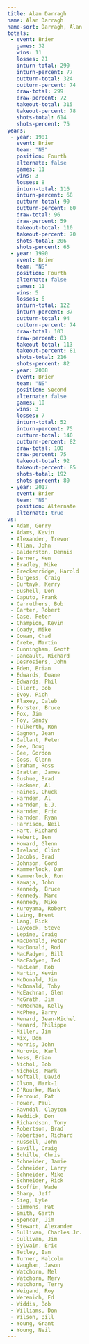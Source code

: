 ```yaml
---
title: Alan Darragh
name: Alan Darragh
name-sort: Darragh, Alan
totals:
 - event: Brier
   games: 32
   wins: 11
   losses: 21
   inturn-total: 290
   inturn-percent: 77
   outturn-total: 324
   outturn-percent: 74
   draw-total: 299
   draw-percent: 72
   takeout-total: 315
   takeout-percent: 78
   shots-total: 614
   shots-percent: 75
years:
 - year: 1981
   event: Brier
   team: "NS"
   position: Fourth
   alternate: false
   games: 11
   wins: 3
   losses: 8
   inturn-total: 116
   inturn-percent: 68
   outturn-total: 90
   outturn-percent: 60
   draw-total: 96
   draw-percent: 59
   takeout-total: 110
   takeout-percent: 70
   shots-total: 206
   shots-percent: 65
 - year: 1990
   event: Brier
   team: "NS"
   position: Fourth
   alternate: false
   games: 11
   wins: 5
   losses: 6
   inturn-total: 122
   inturn-percent: 87
   outturn-total: 94
   outturn-percent: 74
   draw-total: 103
   draw-percent: 83
   takeout-total: 113
   takeout-percent: 81
   shots-total: 216
   shots-percent: 82
 - year: 2008
   event: Brier
   team: "NS"
   position: Second
   alternate: false
   games: 10
   wins: 3
   losses: 7
   inturn-total: 52
   inturn-percent: 75
   outturn-total: 140
   outturn-percent: 82
   draw-total: 100
   draw-percent: 75
   takeout-total: 92
   takeout-percent: 85
   shots-total: 192
   shots-percent: 80
 - year: 2017
   event: Brier
   team: "NS"
   position: Alternate
   alternate: true
vs:
 - Adam, Gerry
 - Adams, Kevin
 - Alexander, Trevor
 - Allan, John
 - Balderston, Dennis
 - Berner, Ken
 - Bradley, Mike
 - Breckenridge, Harold
 - Burgess, Craig
 - Burtnyk, Kerry
 - Bushell, Don
 - Caputo, Frank
 - Carruthers, Bob
 - Carter, Robert
 - Case, Peter
 - Champion, Kevin
 - Coady, Mike
 - Cowan, Chad
 - Crete, Martin
 - Cunningham, Geoff
 - Daneault, Richard
 - Desrosiers, John
 - Eden, Brian
 - Edwards, Duane
 - Edwards, Phil
 - Ellert, Bob
 - Evoy, Rich
 - Flaxey, Caleb
 - Forster, Bruce
 - Fox, Jim
 - Foy, Sandy
 - Fulkerth, Ron
 - Gagnon, Jean
 - Gallant, Peter
 - Gee, Doug
 - Gee, Gordon
 - Goss, Glenn
 - Graham, Ross
 - Grattan, James
 - Gushue, Brad
 - Hackner, Al
 - Haines, Chuck
 - Harnden, Al
 - Harnden, E.J.
 - Harnden, Eric
 - Harnden, Ryan
 - Harrison, Neil
 - Hart, Richard
 - Hebert, Ben
 - Howard, Glenn
 - Ireland, Clint
 - Jacobs, Brad
 - Johnson, Gord
 - Kammerlock, Dan
 - Kammerlock, Ron
 - Kawaja, John
 - Kennedy, Bruce
 - Kennedy, Marc
 - Kennedy, Mike
 - Kuroyama, Robert
 - Laing, Brent
 - Lang, Rick
 - Laycock, Steve
 - Lepine, Craig
 - MacDonald, Peter
 - MacDonald, Rod
 - MacFadyen, Bill
 - MacFadyen, Ted
 - MacLean, Rob
 - Martin, Kevin
 - McDonald, Jim
 - McDonald, Toby
 - McEachran, Glen
 - McGrath, Jim
 - McMechan, Kelly
 - McPhee, Barry
 - Menard, Jean-Michel
 - Menard, Philippe
 - Miller, Jim
 - Mix, Don
 - Morris, John
 - Murovic, Karl
 - Ness, Brian
 - Nichol, Bob
 - Nichols, Mark
 - Noftall, David
 - Olson, Mark-1
 - O'Rourke, Mark
 - Perroud, Pat
 - Power, Paul
 - Ravndal, Clayton
 - Reddick, Don
 - Richardson, Tony
 - Robertson, Brad
 - Robertson, Richard
 - Russell, John
 - Savill, Craig
 - Schille, Chris
 - Schneider, Jamie
 - Schneider, Larry
 - Schneider, Mike
 - Schneider, Rick
 - Scoffin, Wade
 - Sharp, Jeff
 - Sieg, Lyle
 - Simmons, Pat
 - Smith, Garth
 - Spencer, Jim
 - Stewart, Alexander
 - Sullivan, Charles Jr.
 - Sullivan, Jim
 - Sylvain, Eric
 - Tetley, Ian
 - Turner, Malcolm
 - Vaughan, Jason
 - Watchorn, Mel
 - Watchorn, Merv
 - Watchorn, Terry
 - Weigand, Roy
 - Werenich, Ed
 - Widdis, Bob
 - Williams, Don
 - Wilson, Bill
 - Young, Grant
 - Young, Neil
---
```


